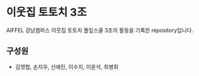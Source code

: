 # 이웃집 토토치 3조

AIFFEL 강남캠퍼스 이웃집 토토치 풀잎스쿨 3조의 활동을 기록한 repository입니다.

## 구성원

- 김영협, 손지우, 신예린, 이수지, 이윤석, 최병휘

